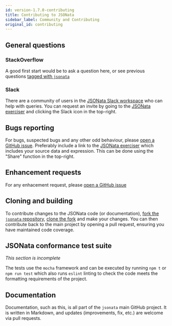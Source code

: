 ```yaml
---
id: version-1.7.0-contributing
title: Contributing to JSONata
sidebar_label: Community and Contributing
original_id: contributing
---
```


## General questions

### StackOverflow

A good first start would be to ask a question here, or see previous questions [tagged with `jsonata`](https://stackoverflow.com/questions/tagged/jsonata)

### Slack

There are a community of users in the [JSONata Slack workspace](http://jsonata.slack.com) who can help with queries. You can request an invite by going to the [JSONata exerciser](http://try.jsonata.org/) and clicking the Slack icon in the top-right.

## Bugs reporting

For bugs, suspected bugs and any other odd behaviour, please [open a GitHub issue](https://github.com/jsonata-js/jsonata/issues/new). Preferably include a link to the [JSONata exerciser](http://try.jsonata.org/) which includes your source data and expression. This can be done using the "Share" function in the top-right.

## Enhancement requests

For any enhacement request, please [open a GitHub issue](https://github.com/jsonata-js/jsonata/issues/new)

## Cloning and building

To contribute changes to the JSONata code (or documentation), [fork the `jsonata` repository](https://help.github.com/en/articles/fork-a-repo), [clone the fork](https://help.github.com/en/articles/cloning-a-repository) and make your changes. You can then contribute back to the main project by opening a pull request, ensuring you have maintained code coverage.

## JSONata conformance test suite

_This section is incomplete_

The tests use the `mocha` framework and can be executed by running `npm t` or `npm run test` which also runs `eslint` linting to check the code meets the formatting requirements of the project.

## Documentation

Documentation, such as this, is all part of the `jsonata` main GitHub project. It is written in Markdown, and updates (improvements, fix, etc.) are welcome via pull requests.
